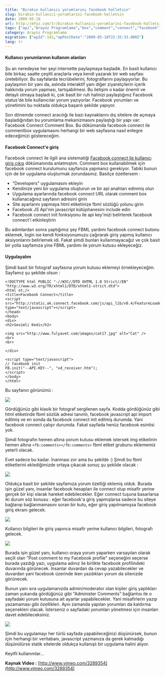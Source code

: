 ```yaml
---
title: "Bırakın kullanıcı yorumlarını facebook halletsin"
slug: birakin-kullanici-yorumlarini-facebook-halletsin
date: 2009-05-18
url: http://mfyz.com/tr/birakin-kullanici-yorumlarini-facebook-halletsin/
tags: ["api","Arayüz Programlama","box","comment","connect","facebook"]
category: Arayüz Programlama
migration: {"wpId":142,"wpPostDate":"2009-05-18T22:35:33.000Z"}
lang: tr
---
```


#### Kullanıcı yorumlarının kullanım alanları

Şu an neredeyse her şeyi internette paylaşmaya başladık. En basit kullanıcı bile birkaç saatte çeşitli araçlarla veya kendi yazarak bir web sayfası üretebiliyor. Bu sayfalarda tecrübelerini, fotograflarını paylaşıyorlar. Bu paylaşımın bir yanı da, aslında interaktif yanı diğer ziyaretçilerin içerik hakkında yorum yapması, tartışabilmesi. Bu iletişim o kadar önemli ve detaylı olmaya başladı ki, çok basit bir ruh halinizi paylaştığınız Facebook status'de bile kullanıcılar yorum yazıyorlar. Facebook yorumları ve yönetimini bu noktada oldukça başarılı şekilde yapıyor.

Son dönemde connect aracılığı ile bazı kaynaklarını dış sitelere de açmaya başladığından bu yorumlama mekanizmasını paylaştığı bir yapı var: Facebook Connect Comment Box. Bu dökümanda facebook connect ile commentbox uygulamasını herhangi bir web sayfasına nasıl entegre edeceğimizi göstereceğim.

#### Facebook Connect'e giriş

Facebook connect ile ilgili ana sistematiği [Facebook connect ile kullanıcı giriş çıkış](/facebook-connect-ile-kullanici-giris-cikis) dökümanında anlatmıştım. Comment box kullanabilmek için facebook connect kurulumunu sayfanıza yapmanız gerekiyor. Tabiki bunun için de bir uygulama oluşturmak zorundasınız. Basitçe özetlersem :

*   "Developers" uygulamasını ekleyin
*   Kendinize yeni bir uygulama oluşturun ve bir api anahtarı edinmiş olun
*   Uygulama ayarlarında facebook connect URL olarak comment box kullanacağınız sayfanın adresini girin
*   Site ayarlarını yapmaya html etiketinize fbml sözlüğü yolunu girin
*   Facebook JS Api'nin javascript kütüphanesini include edin
*   Facebook connect init fonksiyonu ile api key'inizi belirterek facebook connect'i etkinleştirin

Bu adımlardan sonra yaptığımız şey FBML yardımı facebook connect butonu eklemek, login ise kendi fonksiyonumuzu çağırarak giriş yapmış kullanıcı aksiyonlarını belirlemek idi. Fakat şimdi bunları kullanmayacağız ve çok basit bir yolla sayfamıza yine FBML yardımı ile yorum kutusu ekleyeceğiz.

#### Uygulayalım

Şimdi basit bir fotograf sayfasına yorum kutusu eklemeyi örnekleyeceğim. Sayfamız şu şekilde olsun :
```
<!DOCTYPE html PUBLIC "-//W3C//DTD XHTML 1.0 Strict//EN"
"http://www.w3.org/TR/xhtml1/DTD/xhtml1-strict.dtd">
<html ot;/>
<title>Facebook Connect</title>
<script src="http://static.ak.connect.facebook.com/js/api_lib/v0.4/FeatureLoader.js.php" type="text/javascript"></script>
</head>
<body>
<div>
<h2>Sevimli Kedi</h2>

<img src="http://www.fulyavet.com/images/cat17.jpg" alt="Cat" />
<br>
<br>

</div>

<script type="text/javascript">
// facebook init
FB.init("--API-KEY--", "xd_receiver.htm");
</script>
</body>
</html>

```
Bu sayfanın görünümü :

![](/images/archive/tr/2009/05/commentbox_1.jpg)

Gördüğünüz gibi klasik bir fotograf sergilenen sayfa. Kodda gördüğünüz gibi html etiketinde fbml sözlük adresi tanımlı, facebook javascript api import edilmiş ve en sonda da facebook connect init edilmiş durumda. Yani facebook connect çalışır durumda. Fakat sayfada henüz facebook esintisi yok.

Şimdi fotografın hemen altına yorum kutusu eklemek istersek img etiketinin hemen altına `<fb:comments></fb:comments>` fbml etiket grubunu eklememiz yeterli olacak.

Evet sadece bu kadar. İnanması zor ama bu şekilde :) Şimdi bu fbml etiketlerini eklediğimizde ortaya çıkacak sonuç şu şekilde olacak :

![](/images/archive/tr/2009/05/commentbox_2.jpg)

Oldukça basit bir şekilde sayfamıza yorum özelliği eklemiş olduk. Burada işin güzel yanı, insanlar facebook hesapları ile connect olup misafir yerine gerçek bir kişi olarak hareket edebilecekler. Eğer connect tuşuna basarlarsa iki durum söz konusu : eğer facebook'a giriş yapmışlarsa sadece bu siteye bağlanıp bağlanmamasını soran bir kutu, eğer giriş yapılmamışsa facebook giriş ekranı gelecek.

![](/images/archive/tr/2009/05/commentbox_3.jpg)

Kullanıcı bilgileri ile giriş yapınca misafir yerine kullanıcı bilgileri, fotografı gelecek.

![](/images/archive/tr/2009/05/commentbox_4.jpg)

Burada işin güzel yanı, kullanıcı oraya yorum yaparken varsayılan olarak seçili olan "Post comment to my Facebook profile" seçeneğini seçerse burada yazdığı yazı, uygulama adınız ile birlikte facebook profilindeki duvarında görünecek. İnsanlar duvardan da cevap yazabilecekler ve duvardan yani facebook üzerinde iken yazdıkları yorum da sitenizde görünecek.

Bunun yanı sıra uygulamanızda admin/moderator olan kişiler giriş yaptıkları zaman yukarıda gördüğünüz gibi "Administer Comments" bağlantısı ile o sayfadaki yorum kutusuna ait ayarlar yapabilecekler. Yani misafirlerin yazıp yazamaması gibi özellikleri. Aynı zamanda yapılan yorumları da kaldırma seçenekleri olacak. İsterseniz o sayfadaki yorumları yönetmesi için insanları davet edebileceksiniz.

![](/images/archive/tr/2009/05/commentbox_5.jpg)

Şimdi bu uygulamayı her türlü sayfada yapabileceğinizi düşünürsek, bunun için herhangi bir veritabanı, javascript yazmanıza da gerek kalmadığı düşünülürse statik sitelerde oldukça kullanışlı bir uygulama halini alıyor.

Keyifli kullanımlar...

**Kaynak Video :** [http://www.vimeo.com/3289354](http://www.vimeo.com/3289354)